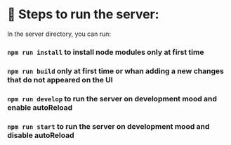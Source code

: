 # 🚀 Steps to run the server:

In the server directory, you can run:

### `npm run install` to install node modules only at first time

### `npm run build` only at first time or whan adding a new changes that do not appeared on the UI

### `npm run develop` to run the server on development mood and enable autoReload

### `npm run start` to run the server on development mood and disable autoReload
